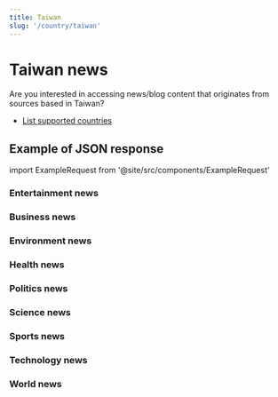 ```yaml
---
title: Taiwan
slug: '/country/taiwan'
---
```


# Taiwan news

Are you interested in accessing news/blog content that originates from sources based in Taiwan?

- [List supported countries](/articles/countries)

## Example of JSON response

import ExampleRequest from '@site/src/components/ExampleRequest'

### Entertainment news
<ExampleRequest url="https://apitube.io/v1/news/articles?limit=2&category=news/Arts_and_Entertainment&country=tw"></ExampleRequest>

### Business news
<ExampleRequest url="https://apitube.io/v1/news/articles?limit=2&category=news/Business&country=tw"></ExampleRequest>

### Environment news
<ExampleRequest url="https://apitube.io/v1/news/articles?limit=2&category=news/Environment&country=tw"></ExampleRequest>

### Health news
<ExampleRequest url="https://apitube.io/v1/news/articles?limit=2&category=news/Health&country=tw"></ExampleRequest>

### Politics news
<ExampleRequest url="https://apitube.io/v1/news/articles?limit=2&category=news/Politics&country=tw"></ExampleRequest>

### Science news
<ExampleRequest url="https://apitube.io/v1/news/articles?limit=2&category=news/Science&country=tw"></ExampleRequest>

### Sports news
<ExampleRequest url="https://apitube.io/v1/news/articles?limit=2&category=news/Sports&country=tw"></ExampleRequest>

### Technology news
<ExampleRequest url="https://apitube.io/v1/news/articles?limit=2&category=news/Technology&country=tw"></ExampleRequest>

### World news
<ExampleRequest url="https://apitube.io/v1/news/articles?limit=2&category=news/World&country=tw"></ExampleRequest>
